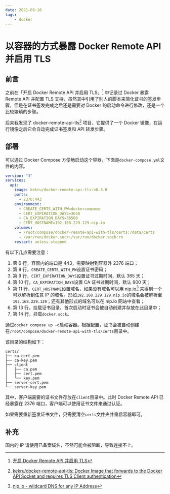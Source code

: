 ```yaml
---
date: 2021-09-10
tags:
    - docker
---
```


# 以容器的方式暴露 Docker Remote API 并启用 TLS

## 前言

之前在「开启 Docker Remote API 并启用 TLS」[^1] 中记录过 Docker 暴露 Remote API 并配置 TLS 支持，虽然其中引用了别人的脚本来简化证书的签发步骤，但是在证书签发完成之后还是需要对 Docker 的启动命令进行修改，还是一个比较繁琐的步骤。

后来我发现了 docker-remote-api-tls[^2] 项目，它提供了一个 Docker 镜像，在运行镜像之后它会自动完成证书签发和 API 转发步骤。

<!-- more -->

## 部署

可以通过 Docker Compose 方便地启动这个容器，下面是`docker-compose.yml`文件的内容。

```yaml
version: "3"
services:
  api:
    image: kekru/docker-remote-api-tls:v0.3.0
    ports:
      - 2376:443
    environment:
      - CREATE_CERTS_WITH_PW=dockercompose
      - CERT_EXPIRATION_DAYS=3650
      - CA_EXPIRATION_DAYS=36500
      - CERT_HOSTNAME=192.168.229.129.nip.io
    volumes:
      - /root/compose/docker-remote-api-with-tls/certs:/data/certs
      - /var/run/docker.sock:/var/run/docker.sock:ro
    restart: unless-stopped
```

有以下几点需要注意：

1. 第 6 行，容器内的端口是 443，需要映射到容器外 2376 端口；
2. 第 8 行，`CREATE_CERTS_WITH_PW`设置证书密码；
3. 第 9 行，`CERT_EXPIRATION_DAYS`设置证书过期时间，默认 365 天；
4. 第 10 行，`CA_EXPIRATION_DAYS`设置 CA 证书过期时间，默认 900 天；
5. 第 11 行，`CERT_HOSTNAME`设置域名，如果没有域名可以用 nip.io[^3] 来得到一个可以解析到任意 IP 的域名。形如`192.168.229.129.nip.io`的域名会被解析至`192.168.229.129`；还有其他形式的域名可以在 nip.io 网站中查看；
6. 第 13 行，挂载证书目录，首次启动时证书会被自动创建并存放在此目录中；
7. 第 14 行，挂载`docker.sock`。

通过`docker compose up -d`启动容器。根据配置，证书会被自动创建在`/root/compose/docker-remote-api-with-tls/certs`目录中。

该目录的结构如下：

```
certs/
├── ca-cert.pem
├── ca-key.pem
├── client
│   ├── ca.pem
│   ├── cert.pem
│   └── key.pem
├── server-cert.pem
└── server-key.pem
```

其中，客户端需要的证书文件存放在`client`目录中。此时 Docker Remote API 已经暴露在 2376 端口，客户端可以使用证书文件来通过认证。

如果需要重新签发证书文件，只需要清空`certs`文件夹并重启容器即可。

## 补充

国内的 IP 请使用已备案域名，不然可能会被阻断，导致连接不上。

[^1]: [开启 Docker Remote API 并启用 TLS](./enable-docker-remote-api-with-tls-protection.md)
[^2]: [kekru/docker-remote-api-tls: Docker Image that forwards to the Docker API Socket and requires TLS Client authentication](https://github.com/kekru/docker-remote-api-tls)
[^3]: [nip.io - wildcard DNS for any IP Address](https://nip.io/)
